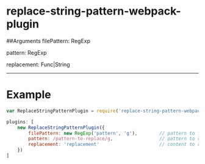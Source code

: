 replace-string-pattern-webpack-plugin
===

##Arguments
filePattern: RegExp

pattern: RegExp

replacement: Func|String
 
---
#  Example 
```js
var ReplaceStringPatternPlugin = require('replace-string-pattern-webpack-plugin');

plugins: [
	new ReplaceStringPatternPlugin({
        filePattern: new RegExp('pattern', 'g'),		// pattern to filter files
        pattern: /pattern-to-replace/g,				    // pattern to replace
        replacement: 'replacement'			            // content to replace above pattern
    })
]

```